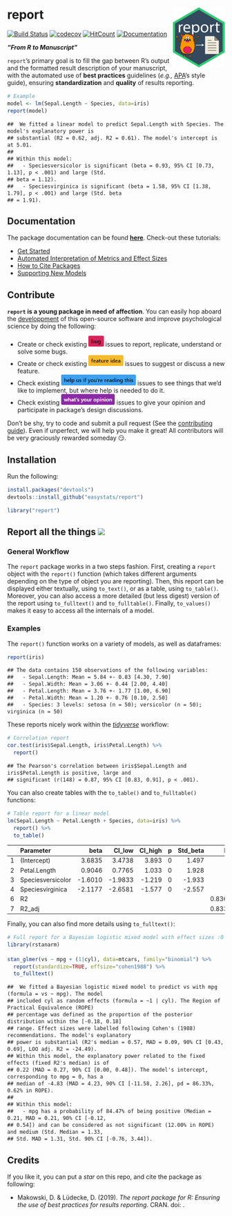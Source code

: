 
# report <img src='man/figures/logo.png' align="right" height="139" />

[![Build
Status](https://travis-ci.org/easystats/report.svg?branch=master)](https://travis-ci.org/easystats/report)
[![codecov](https://codecov.io/gh/easystats/report/branch/master/graph/badge.svg)](https://codecov.io/gh/easystats/report)
[![HitCount](http://hits.dwyl.io/easystats/report.svg)](http://hits.dwyl.io/easystats/report)
[![Documentation](https://img.shields.io/badge/documentation-report-orange.svg?colorB=E91E63)](https://easystats.github.io/report/)

***“From R to Manuscript”***

`report`’s primary goal is to fill the gap between R’s output and the
formatted result description of your manuscript, with the automated use
of **best practices** guidelines (*e.g.,*
[APA](https://www.apastyle.org/)’s style guide), ensuring
**standardization** and **quality** of results reporting.

``` r
# Example
model <- lm(Sepal.Length ~ Species, data=iris)
report(model)
```

    ##  We fitted a linear model to predict Sepal.Length with Species. The model's explanatory power is
    ## substantial (R2 = 0.62, adj. R2 = 0.61). The model's intercept is at 5.01.
    ## 
    ## Within this model: 
    ##   - Speciesversicolor is significant (beta = 0.93, 95% CI [0.73, 1.13], p < .001) and large (Std.
    ## beta = 1.12).
    ##   - Speciesvirginica is significant (beta = 1.58, 95% CI [1.38, 1.79], p < .001) and large (Std. beta
    ## = 1.91).

## Documentation

The package documentation can be found
[**here**](https://easystats.github.io/report/). Check-out these
tutorials:

  - [Get
    Started](https://easystats.github.io/report/articles/report.html)
  - [Automated Interpretation of Metrics and Effect
    Sizes](https://easystats.github.io/report/articles/interpret_metrics.html)
  - [How to Cite
    Packages](https://easystats.github.io/report/articles/cite_packages.html)
  - [Supporting New
    Models](https://easystats.github.io/report/articles/supporting_new_models.html)

## Contribute

**`report` is a young package in need of affection**. You can easily hop
aboard the [developpment](.github/CONTRIBUTING.md) of this open-source
software and improve psychological science by doing the following:

  - Create or check existing
    <a href=https://github.com/easystats/report/issues><img src="man/figures/issue_bug.png" height="25"></a>
    issues to report, replicate, understand or solve some bugs.
  - Create or check existing
    <a href=https://github.com/easystats/report/issues><img src="man/figures/issue_featureidea.png" height="25"></a>
    issues to suggest or discuss a new feature.
  - Check existing
    <a href=https://github.com/easystats/report/issues><img src="man/figures/issue_help.png" height="25"></a>
    issues to see things that we’d like to implement, but where help is
    needed to do it.
  - Check existing
    <a href=https://github.com/easystats/report/issues><img src="man/figures/issue_opinion.png" height="25"></a>
    issues to give your opinion and participate in package’s design
    discussions.

Don’t be shy, try to code and submit a pull request (See the
[contributing guide](.github/CONTRIBUTING.md)). Even if unperfect, we
will help you make it great\! All contributors will be very graciously
rewarded someday :smirk:.

## Installation

Run the following:

``` r
install.packages("devtools")
devtools::install_github("easystats/report")
```

``` r
library("report")
```

## Report all the things <a href=https://easystats.github.io/Psycho.jl/latest/><img src="https://www.memecreator.org/static/images/templates/2776.jpg" height="100"></a>

### General Workflow

The `report` package works in a two steps fashion. First, creating a
`report` object with the `report()` function (which takes different
arguments depending on the type of object you are reporting). Then, this
report can be displayed either textually, using `to_text()`, or as a
table, using `to_table()`. Moreover, you can also access a more detailed
(but less digest) version of the report using `to_fulltext()` and
`to_fulltable()`. Finally, `to_values()` makes it easy to access all the
internals of a model.

### Examples

The `report()` function works on a variety of models, as well as
dataframes:

``` r
report(iris)
```

    ## The data contains 150 observations of the following variables:
    ##   - Sepal.Length: Mean = 5.84 +- 0.83 [4.30, 7.90]
    ##   - Sepal.Width: Mean = 3.06 +- 0.44 [2.00, 4.40]
    ##   - Petal.Length: Mean = 3.76 +- 1.77 [1.00, 6.90]
    ##   - Petal.Width: Mean = 1.20 +- 0.76 [0.10, 2.50]
    ##   - Species: 3 levels: setosa (n = 50); versicolor (n = 50); virginica (n = 50)

These reports nicely work within the
[*tidyverse*](https://github.com/tidyverse) workflow:

``` r
# Correlation report
cor.test(iris$Sepal.Length, iris$Petal.Length) %>% 
  report()
```

    ## The Pearson's correlation between iris$Sepal.Length and iris$Petal.Length is positive, large and
    ## significant (r(148) = 0.87, 95% CI [0.83, 0.91], p < .001).

You can also create tables with the `to_table()` and `to_fulltable()`
functions:

``` r
# Table report for a linear model
lm(Sepal.Length ~ Petal.Length + Species, data=iris) %>% 
  report() %>% 
  to_table()
```

|   | Parameter         |     beta |  CI\_low | CI\_high | p | Std\_beta |    Fit |
| - | :---------------- | -------: | -------: | -------: | -: | --------: | -----: |
| 1 | (Intercept)       |   3.6835 |   3.4738 |    3.893 | 0 |     1.497 |        |
| 2 | Petal.Length      |   0.9046 |   0.7765 |    1.033 | 0 |     1.928 |        |
| 3 | Speciesversicolor | \-1.6010 | \-1.9833 |  \-1.219 | 0 |   \-1.933 |        |
| 4 | Speciesvirginica  | \-2.1177 | \-2.6581 |  \-1.577 | 0 |   \-2.557 |        |
| 6 | R2                |          |          |          |   |           | 0.8367 |
| 7 | R2\_adj           |          |          |          |   |           | 0.8334 |

Finally, you can also find more details using `to_fulltext()`:

``` r
# Full report for a Bayesian logistic mixed model with effect sizes :O
library(rstanarm)

stan_glmer(vs ~ mpg + (1|cyl), data=mtcars, family="binomial") %>% 
  report(standardize=TRUE, effsize="cohen1988") %>% 
  to_fulltext()
```

    ##  We fitted a Bayesian logistic mixed model to predict vs with mpg (formula = vs ~ mpg). The model
    ## included cyl as random effects (formula = ~1 | cyl). The Region of Practical Equivalence (ROPE)
    ## percentage was defined as the proportion of the posterior distribution within the [-0.18, 0.18]
    ## range. Effect sizes were labelled following Cohen's (1988) recommendations. The model's explanatory
    ## power is substantial (R2's median = 0.57, MAD = 0.09, 90% CI [0.43, 0.69], LOO adj. R2 = -24.49).
    ## Within this model, the explanatory power related to the fixed effects (fixed R2's median) is of
    ## 0.22 (MAD = 0.27, 90% CI [0.00, 0.48]). The model's intercept, corresponding to mpg = 0, has a
    ## median of -4.83 (MAD = 4.23, 90% CI [-11.58, 2.26], pd = 86.33%, 0.62% in ROPE).
    ## 
    ## Within this model: 
    ##   - mpg has a probability of 84.47% of being positive (Median = 0.21, MAD = 0.21, 90% CI [-0.12,
    ## 0.54]) and can be considered as not significant (12.00% in ROPE) and medium (Std. Median = 1.33,
    ## Std. MAD = 1.31, Std. 90% CI [-0.76, 3.44]).

## Credits

If you like it, you can put a *star* on this repo, and cite the package
as following:

  - Makowski, D. & Lüdecke, D. (2019). *The report package for R:
    Ensuring the use of best practices for results reporting*. CRAN.
    doi: .
